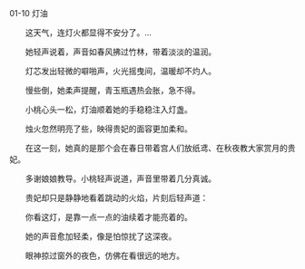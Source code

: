 01-10 灯油


　　这天气，连灯火都显得不安分了。...

　　她轻声说着，声音如春风拂过竹林，带着淡淡的温润。

　　灯芯发出轻微的噼啪声，火光摇曳间，温暖却不灼人。

　　慢些倒，她柔声提醒，青玉瓶遇热会胀，急不得。

　　小桃心头一松，灯油顺着她的手稳稳注入灯盏。

　　烛火忽然明亮了些，映得贵妃的面容更加柔和。

　　在这一刻，她真的是那个会在春日带着宫人们放纸鸢、在秋夜教大家赏月的贵妃。

　　多谢娘娘教导。小桃轻声说道，声音里带着几分真诚。

　　贵妃却只是静静地看着跳动的火焰，片刻后轻声道：

　　你看这灯，是靠一点一点的油续着才能亮着的。

　　她的声音愈加轻柔，像是怕惊扰了这深夜。

　　眼神掠过窗外的夜色，仿佛在看很远的地方。